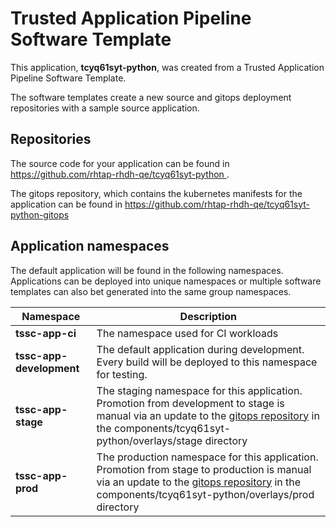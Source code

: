 # Trusted Application Pipeline Software Template

This application, **tcyq61syt-python**, was created from a Trusted Application Pipeline Software Template.

The software templates create a new source and gitops deployment repositories with a sample source application. 

## Repositories

The source code for your application can be found in [https://github.com/rhtap-rhdh-qe/tcyq61syt-python ](https://github.com/rhtap-rhdh-qe/tcyq61syt-python ).
 
The gitops repository, which contains the kubernetes manifests for the application can be found in 
[https://github.com/rhtap-rhdh-qe/tcyq61syt-python-gitops ](https://github.com/rhtap-rhdh-qe/tcyq61syt-python-gitops ) 

## Application namespaces 

The default application will be found in the following namespaces. Applications can be deployed into unique namespaces or multiple software templates can also bet generated into the same group namespaces.  

|  Namespace   |  Description   |  
| -------- | -------- |
| **tssc-app-ci** | The namespace used for CI workloads |
| **tssc-app-development** | The default application during development. Every build will be deployed to this namespace for testing. |
| **tssc-app-stage** | The staging namespace for this application. Promotion from development to stage is manual via an update to the [gitops repository](https://github.com/rhtap-rhdh-qe/tcyq61syt-python-gitops ) in the components/tcyq61syt-python/overlays/stage directory |
| **tssc-app-prod** | The production namespace for this application. Promotion from stage to production is manual via an update to the [gitops repository](https://github.com/rhtap-rhdh-qe/tcyq61syt-python-gitops ) in the components/tcyq61syt-python/overlays/prod directory |